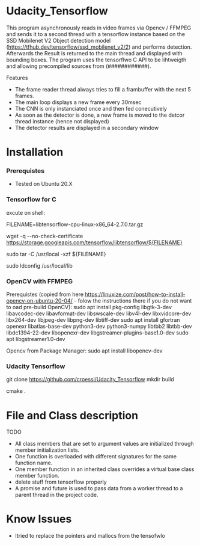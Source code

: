 # Udacity_Tensorflow

This program asynchronously reads in video frames via Opencv / FFMPEG and sends it to a second thread with a tensorflow instance based on the SSD Mobilenet V2 Object detection model (https://tfhub.dev/tensorflow/ssd_mobilenet_v2/2) and performs detection. Afterwards the Result is returned to the main thread and displayed with bounding boxes.
The program uses the tensorflwo C API to be lihtweigth and allowing precompiled sources from (############).

Features
- The frame reader thread always tries to fill a frambuffer with the next 5 frames.
- The main loop displays a new frame every 30msec
- The CNN is only instanciated once and then fed conecutively
- As soon as the detector is done, a new frame is moved to the detcor thread instance (hence not displayed)
- The detector results are displayed in a secondary window


# Installation
### Prerequistes
- Tested on Ubuntu 20.X

### Tensorflow for C
excute on shell:

FILENAME=libtensorflow-cpu-linux-x86_64-2.7.0.tar.gz

wget -q --no-check-certificate https://storage.googleapis.com/tensorflow/libtensorflow/${FILENAME}

sudo tar -C /usr/local -xzf ${FILENAME}

sudo ldconfig /usr/local/lib

### OpenCV with FFMPEG
Prerequistes (copied from here https://linuxize.com/post/how-to-install-opencv-on-ubuntu-20-04/ - folow the instructions there if you do not want to oad pre-build OpenCV):
sudo apt install pkg-config libgtk-3-dev libavcodec-dev libavformat-dev libswscale-dev libv4l-dev libxvidcore-dev libx264-dev libjpeg-dev libpng-dev libtiff-dev
sudo apt install gfortran openexr libatlas-base-dev python3-dev python3-numpy libtbb2 libtbb-dev libdc1394-22-dev libopenexr-dev libgstreamer-plugins-base1.0-dev
sudo apt libgstreamer1.0-dev

Opencv from Package Manager:
sudo apt install libopencv-dev

###  Udacity Tensorflow
 git clone https://github.com/croessi/Udacity_Tensorflow
 mkdir build
 
 cmake .
 
 # File and Class description
 TODO
 - All class members that are set to argument values are initialized through member initialization lists.
 - One function is overloaded with different signatures for the same function name.
 - One member function in an inherited class overrides a virtual base class member function.
 - delete stuff from tensorflow properly
 - A promise and future is used to pass data from a worker thread to a parent thread in the project code.

# Know Issues
- Itried to replace the pointers and mallocs from the tensofwlo
